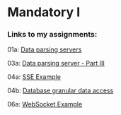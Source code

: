 # Mandatory I

### Links to my assignments:

01a: [Data parsing servers](https://github.com/realkoder/system-integration/tree/main/01._Assignments/01._Into_Data_Formats)

03a: [Data parsing server - Part III](https://github.com/realkoder/system-integration/tree/main/01._Assignments/03._Server_To_Server)

04a: [SSE Example](https://github.com/realkoder/system-integration/tree/main/01._Assignments/04._Server_To_Client/01._SSE_Example)

04b: [Database granular data access](https://github.com/realkoder/system-integration/tree/main/01._Assignments/04._Server_To_Client/02._Database_Granular_Data_Access)

06a: [WebSocket Example]()